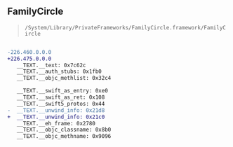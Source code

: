 ## FamilyCircle

> `/System/Library/PrivateFrameworks/FamilyCircle.framework/FamilyCircle`

```diff

-226.460.0.0.0
+226.475.0.0.0
   __TEXT.__text: 0x7c62c
   __TEXT.__auth_stubs: 0x1fb0
   __TEXT.__objc_methlist: 0x32c4

   __TEXT.__swift_as_entry: 0xe0
   __TEXT.__swift_as_ret: 0x108
   __TEXT.__swift5_protos: 0x44
-  __TEXT.__unwind_info: 0x21d8
+  __TEXT.__unwind_info: 0x21c0
   __TEXT.__eh_frame: 0x2780
   __TEXT.__objc_classname: 0x8b0
   __TEXT.__objc_methname: 0x9096

```
